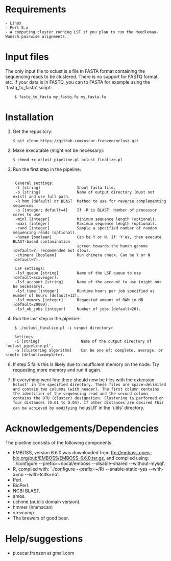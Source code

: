 # Requirements
	- Linux
	- Perl 5.x
	- A computing cluster running LSF if you plan to run the Needleman-Wunsch pairwise alignments.

# Input files
The only input file to oclust is a file in FASTA format containing the sequencing reads to be
clustered. There is no support for FASTQ format, etc. If your data is in FASTQ, you can to FASTA
for example using the 'fastq_to_fasta' script:

```
	$ fastq_to_fasta my_fastq.fq my_fasta.fa
```

# Installation
1. Get the repository:

   `$ git clone https://github.com/oscar-franzen/oclust.git`

2. Make executable (might not be necessary):

   `$ chmod +x oclust_pipeline.pl oclust_finalize.pl`

3. Run the first step in the pipeline:

   ```$ ./oclust_pipeline.pl -f <input fasta file> -o <output directory> -p 1 -minl 400 -maxl 1000

    General settings:
    -f [string]                Input fasta file.
    -o [string]                Name of output directory (must not exist) and use full path.
    -R hmm (default) or BLAST  Method to use for reverse complementing sequences
    -p [integer; default=4]    If -R is BLAST: Number of processor cores to use
    -minl [integer]            Minimum sequence length (optional).
    -maxl [integer]            Maximum sequence length (optional).
    -rand [integer]            Sample a specified number of random sequencing reads (optional).
    -human [boolean]           Can be Y or N. If 'Y'es, then execute BLAST-based contamination
                               screen towards the human genome (default=Y; recommended but slow).
    -chimera [boolean]         Run chimera check. Can be Y or N (default=Y).

    LSF settings:
    -lsf_queue [string]        Name of the LSF queue to use (default=scavenger).
    -lsf_account [string]      Name of the account to use (might not be necessary).
    -lsf_time [integer]        Runtime hours per job specified as number of hours (default=12).
    -lsf_memory [integer]      Requested amount of RAM in MB (default=20000).
    -lsf_nb_jobs [integer]     Number of jobs (default=20).
   ```

5. Run the last step in the pipeline:
```
    $ ./oclust_finalize.pl -i <input directory>

    Settings:
    -i [string]                  Name of the output directory of `oclust_pipeline.pl'.
    -a [clustering algorithm]    Can be one of: complete, average, or single (default=complete).
```
6. If step 5 fails this is likely due to insufficient memory on the node. Try requesting more
   memory and run it again.

7. If everything went fine there should now be files with the extension `hclust' in the specified
   directory. These files are space-delimited and contain two columns (with header). The first column
   contains the identifier of the sequencing read and the second column contains the OTU (cluster)
   designation. Clustering is performed on four distances (0.01 to 0.04). If other distances are
   desired this can be achieved by modifying `hclust.R' in the `utils' directory.


# Acknowledgements/Dependencies
The pipeline consists of the following components:

* EMBOSS, version 6.6.0 was downloaded from ftp://emboss.open-bio.org/pub/EMBOSS/EMBOSS-6.6.0.tar.gz,
and compiled using: `./configure --prefix=~/local/emboss --disable-shared --without-mysql'.
* R, compiled with: `./configure --prefix=~/R/ --enable-static=yes --with-x=no --with-tcltk=no'.
* Perl.
* BioPerl.
* NCBI BLAST.
* amos.
* uchime (public domain version).
* hmmer (hmmscan)
* vrevcomp
* The brewers of good beer.

# Help/suggestions
* p.oscar.franzen at gmail.com
